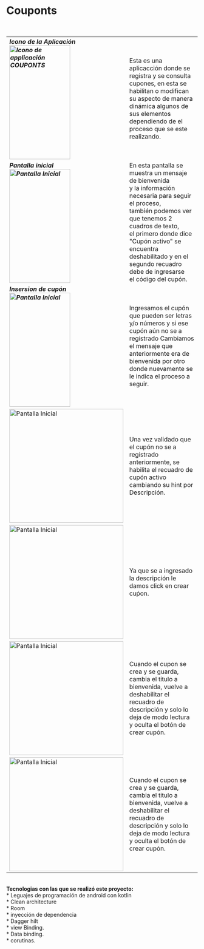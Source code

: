 # Couponts

<br>
<table>
  <tr>
     <td colspan = 2>
    <B><em> Icono de la Aplicación<br>
    <img alt="Icono de applicación COUPONTS" height="300" src="https://github.com/patycorona/Couponts/assets/65816817/55faf833-dbbb-4a71-b9d2-864a77e86093"           width="160"/>
  </td>
    <td >
      Esta es una aplicacción donde se registra y se consulta cupones, en esta se habilitan o modifican 
      su aspecto de manera dinámica algunos de sus elementos dependiendo de el proceso que se este realizando.<br>
    </td>
  </tr>
  <tr>
  <td colspan = 2 >
    <B><em> Pantalla inicial<br>
    <img alt="Pantalla Inicial" height="300" src="https://github.com/patycorona/Couponts/assets/65816817/20e2e3d0-4557-4438-b875-c7a027080fe3" width="160"/>
  </td>
  <td>
    En esta pantalla se muestra un mensaje de bienvenida <br> 
    y la información necesaria para seguir el proceso,<br>
    también podemos ver que tenemos 2 cuadros de texto, <br>
    el primero donde dice "Cupón activo" se encuentra <br>
    deshabilitado y en el segundo recuadro debe de ingresarse <br>
    el código del cupón.
  </td>
  </tr>
  <tr>
    <td colspan = 2>
    <B><em> Insersion de cupón<br>
    <img alt="Pantalla Inicial" height="300" src="https://github.com/patycorona/Couponts/assets/65816817/8bc039ed-4d47-4673-853a-83d9f397065c" width="160"/>
  </td>
  <td>
     Ingresamos el cupón que pueden ser letras y/o números y si ese cupón aún no se a registrado Cambiamos el mensaje que 
      anteriormente era de bienvenida por otro donde nuevamente se le indica el proceso a seguir.
  </td>
  </tr>
  <tr>
      <td colspan = 2>
        <img alt="Pantalla Inicial" height="300" src="https://github.com/patycorona/Couponts/assets/65816817/51a25790-1506-4de1-94e1-26b03ef863f2"/>
      </td>  
      <td>
        Una vez validado que el cupón no se a registrado anteriormente, se habilita el recuadro de cupón activo cambiando su hint por Descripción.
      </td>
  </tr>   
  <tr>
       <td colspan = 2 >
        <img alt="Pantalla Inicial" height="300" src="https://github.com/patycorona/Couponts/assets/65816817/566011ed-2006-45de-aa4d-279f3abf734d"/>
       </td> 
       <td >
         Ya que se a ingresado la descripción le damos click en crear cuṕon.
       </td>
  </tr>
  <tr>
       <td colspan = 2 >
        <img alt="Pantalla Inicial" height="300" src="https://github.com/patycorona/Couponts/assets/65816817/8fa3ef7b-d158-424c-85a1-b5e61e8f04c2"/>
       </td> 
       <td >
         Cuando el cupon se crea y se guarda, cambia el titulo a bienvenida, vuelve a deshabilitar el recuadro de descripción y solo lo deja de modo lectura y          oculta el botón de crear cupón.
       </td>
  </tr>
  </tr>
  <tr>
       <td colspan = 2>
        <img alt="Pantalla Inicial" height="300" src="https://github.com/patycorona/Couponts/assets/65816817/cbd90374-3f8d-4654-9dc5-756b21333504"/>
       </td> 
       <td >
         Cuando el cupon se crea y se guarda, cambia el titulo a bienvenida, vuelve a deshabilitar el recuadro de descripción y solo lo deja de modo lectura y          oculta el botón de crear cupón.
       </td>
  </tr>
</table>
<br>
<B>Tecnologias con las que se realizó este proyecto:</B><br>
* Leguajes de programación de android con kotlin<br>
* Clean architecture<br>
* Room<br>
* inyección de dependencia<br>
* Dagger hilt<br>
* view Binding.<br>
* Data binding.<br>
* corutinas.<br>
